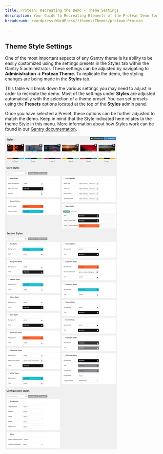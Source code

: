 ```yaml
---
title: Protean: Recreating the Demo - Theme Settings
description: Your Guide to Recreating Elements of the Protean Demo for WordPress
breadcrumb: /wordpress:WordPress/!themes:Themes/protean:Protean

---
```


Theme Style Settings
-----

One of the most important aspects of any Gantry theme is its ability to be easily customized using the settings presets in the Styles tab within the Gantry 5 administrator. These settings can be adjusted by navigating to **Administration -> Protean Theme**. To replicate the demo, the styling changes are being made in the **Styles** tab.

This table will break down the various settings you may need to adjust in order to recreate the demo. Most of the settings under **Styles** are adjusted automatically with the selection of a theme preset. You can set presets using the **Presets** options located at the top of the **Styles** admin panel.

Once you have selected a Preset, these options can be further adjusted to match the demo. Keep in mind that the Style indicated here relates to the theme Style in this menu. More information about how Styles work can be found in our [Gantry documentation](http://docs.gantry.org/gantry5/configure/styles).

![Style Settings](assets/style_settings.jpg)